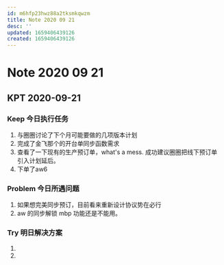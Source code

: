 ```yaml
---
id: m6hfp23hwz88a2tksmkqwzm
title: Note 2020 09 21
desc: ''
updated: 1659406439126
created: 1659406439126
---
```

# Note 2020 09 21

## KPT 2020-09-21

### Keep 今日执行任务
1. 与圈圈讨论了下个月可能要做的几项版本计划
2. 完成了金飞那个的开台单同步函数需求
3. 查看了一下现有的生产预订单，what's a mess. 成功建议圈圈把线下预订单引入计划延后。
4. 下单了aw6

### Problem 今日所遇问题
1. 如果想完美同步预订，目前看来重新设计协议势在必行
2.  aw 的同步解锁 mbp 功能还是不能用。

### Try 明日解决方案
1. 
2. 